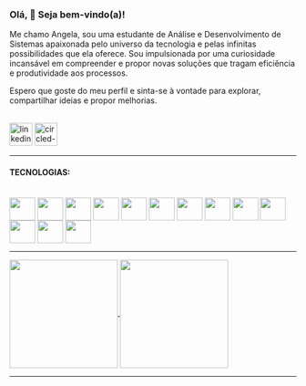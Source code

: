 <body>
<section>
<h3> Olá, 👋 Seja bem-vindo(a)!</h3>

<p> Me chamo Angela, sou uma estudante de Análise e Desenvolvimento de Sistemas apaixonada pelo universo da tecnologia e pelas infinitas possibilidades que ela oferece. Sou impulsionada por uma curiosidade incansável em compreender e propor novas soluções que tragam eficiência e produtividade aos processos.

Espero que goste do meu perfil e sinta-se à vontade para explorar, compartilhar ideias e propor melhorias.</p>
<br>
<a href="https://www.linkedin.com/in/angela-nascimento/"><img height="40" src="https://img.icons8.com/fluency/96/linkedin-circled.png" alt="linkedin-circled"/></a>
<a href="mailto:commercial.araujo@gmail.com"><img height="40" src="https://img.icons8.com/color/96/circled-envelope.png" alt="circled-envelope"/></a>
</section>

<section>
<hr>
<h4>TECNOLOGIAS:</h4>
<br>
<img width=45 height=40 align="center" src="https://cdn.jsdelivr.net/gh/devicons/devicon@latest/icons/java/java-original.svg" />
<img width=45 height=40 align="center"src="https://cdn.jsdelivr.net/gh/devicons/devicon@latest/icons/javascript/javascript-original.svg" />
<img width=45 height=40 align="center"src="https://cdn.jsdelivr.net/gh/devicons/devicon@latest/icons/python/python-original.svg" />
<img width=45 height=40 align="center"src="https://cdn.jsdelivr.net/gh/devicons/devicon@latest/icons/html5/html5-original.svg" />
<img width=45 height=40 align="center" src="https://cdn.jsdelivr.net/gh/devicons/devicon@latest/icons/css3/css3-original.svg" />
<img width=45 height=40 align="center" src="https://cdn.jsdelivr.net/gh/devicons/devicon@latest/icons/tailwindcss/tailwindcss-original.svg" />
<img width=45 height=40 align="center" src="https://cdn.jsdelivr.net/gh/devicons/devicon@latest/icons/react/react-original.svg" />
<img width=45 height=40 align="center" src="https://cdn.jsdelivr.net/gh/devicons/devicon@latest/icons/spring/spring-original.svg" />
<img width=45 height=40 align="center" src="https://cdn.jsdelivr.net/gh/devicons/devicon@latest/icons/mysql/mysql-original.svg" />
<img width=45 height=40 align="center" src="https://cdn.jsdelivr.net/gh/devicons/devicon@latest/icons/swagger/swagger-original.svg" />
<img width=45 height=40 align="center" src="https://cdn.jsdelivr.net/gh/devicons/devicon@latest/icons/intellij/intellij-original.svg" />
<img width=45 height=40 align="center" src="https://cdn.jsdelivr.net/gh/devicons/devicon@latest/icons/vscode/vscode-original.svg" />
<img width=45 height=40 align="center"src="https://cdn.jsdelivr.net/gh/devicons/devicon@latest/icons/git/git-original.svg" />
</section>

<section >
<hr>
<a href="https://github.com/angelanascimento/github-readme-stats">
  <img height=190 align="center" src="https://github-readme-stats.vercel.app/api?username=angelanascimento&show_icons=true&theme=codeSTACKr&locale=pt-br&custom_title=Estatísticas&rank_icon=github" />
</a>
<a href="https://github.com/angelanascimento/convoychat">
  <img height=190 align="center" src="https://github-readme-stats.vercel.app/api/top-langs/?username=angelanascimento&layout=compact&theme=codeSTACKr&locale=pt-br&langs_count=8" />
</a>
<br>
</section>

<hr>
</body>

<!--
**angelanascimento/angelanascimento** is a ✨ _special_ ✨ repository because its `README.md` (this file) appears on your GitHub profile.

Here are some ideas to get you started:

- 🔭 I’m currently working on ...
- 🌱 I’m currently learning ...
- 👯 I’m looking to collaborate on ...
- 🤔 I’m looking for help with ...
- 💬 Ask me about ...
- 📫 How to reach me: ...
- 😄 Pronouns: ...
- ⚡ Fun fact: ...
-->
